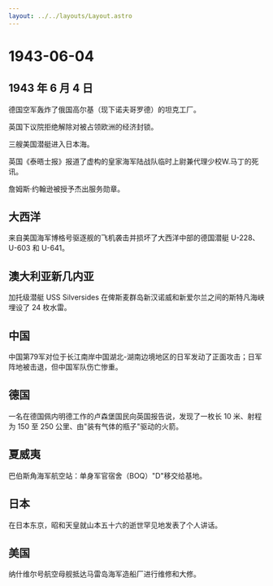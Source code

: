 ```yaml
---
layout: ../../layouts/Layout.astro
---
```


# 1943-06-04

## 1943 年 6 月 4 日

德国空军轰炸了俄国高尔基（现下诺夫哥罗德）的坦克工厂。

英国下议院拒绝解除对被占领欧洲的经济封锁。

三艘美国潜艇进入日本海。

英国《泰晤士报》报道了虚构的皇家海军陆战队临时上尉兼代理少校W.马丁的死讯。

詹姆斯·约翰逊被授予杰出服务勋章。

## 大西洋

来自美国海军博格号驱逐舰的飞机袭击并损坏了大西洋中部的德国潜艇
U-228、U-603 和 U-641。

## 澳大利亚新几内亚

加托级潜艇 USS Silversides
在俾斯麦群岛新汉诺威和新爱尔兰之间的斯特凡海峡埋设了 24 枚水雷。

## 中国

中国第79军对位于长江南岸中国湖北-湖南边境地区的日军发动了正面攻击；日军阵地被击退，但中国军队伤亡惨重。

## 德国

一名在德国佩内明德工作的卢森堡国民向英国报告说，发现了一枚长 10
米、射程为 150 至 250 公里、由"装有气体的瓶子"驱动的火箭。

## 夏威夷

巴伯斯角海军航空站：单身军官宿舍（BOQ）"D"移交给基地。

## 日本

在日本东京，昭和天皇就山本五十六的逝世罕见地发表了个人讲话。

## 美国

纳什维尔号航空母舰抵达马雷岛海军造船厂进行维修和大修。
